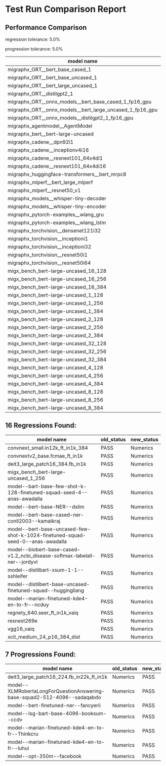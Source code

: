# Test Run Comparison Report

## Performance Comparison

regression tolerance: 5.0%

progression tolerance: 5.0%

|model name|exit_status|analysis|old_time_ms|new_time_ms|change_ms|percent_change|
|---|---|---|---|---|---|---|
|migraphx_ORT__bert_base_cased_1|PASS|within tol|106.3412|107.2191|0.878|0.83%|
|migraphx_ORT__bert_base_uncased_1|PASS|within tol|108.5294|106.543|-1.9864|-1.83%|
|migraphx_ORT__bert_large_uncased_1|PASS|within tol|457.2176|457.6476|0.43|0.09%|
|migraphx_ORT__distilgpt2_1|PASS|within tol|60.403|58.6032|-1.7998|-2.98%|
|migraphx_ORT__onnx_models__bert_base_cased_1_fp16_gpu|Numerics|within tol|61.2937|61.1748|-0.1189|-0.19%|
|migraphx_ORT__onnx_models__bert_large_uncased_1_fp16_gpu|Numerics|within tol|240.4375|239.5177|-0.9198|-0.38%|
|migraphx_ORT__onnx_models__distilgpt2_1_fp16_gpu|Numerics|within tol|34.958|34.2955|-0.6624|-1.89%|
|migraphx_agentmodel__AgentModel|Numerics|within tol|2.0115|2.0046|-0.0069|-0.34%|
|migraphx_bert__bert-large-uncased|PASS|within tol|18.9101|18.9522|0.0422|0.22%|
|migraphx_cadene__dpn92i1|PASS|progression|5.435|5.0725|-0.3625|-6.67%|
|migraphx_cadene__inceptionv4i16|PASS|within tol|29.2072|29.7329|0.5257|1.8%|
|migraphx_cadene__resnext101_64x4di1|PASS|within tol|6.2557|6.258|0.0023|0.04%|
|migraphx_cadene__resnext101_64x4di16|PASS|within tol|29.7693|29.7587|-0.0106|-0.04%|
|migraphx_huggingface-transformers__bert_mrpc8|PASS|progression|7.6859|7.0909|-0.5949|-7.74%|
|migraphx_mlperf__bert_large_mlperf|Numerics|within tol|27.0855|26.6342|-0.4513|-1.67%|
|migraphx_mlperf__resnet50_v1|PASS|within tol|4.7717|4.7906|0.0188|0.4%|
|migraphx_models__whisper-tiny-decoder|PASS|within tol|43.5737|43.5367|-0.037|-0.08%|
|migraphx_models__whisper-tiny-encoder|Numerics|within tol|46.5827|45.7986|-0.7841|-1.68%|
|migraphx_pytorch-examples__wlang_gru|PASS|within tol|17.666|17.274|-0.392|-2.22%|
|migraphx_pytorch-examples__wlang_lstm|PASS|within tol|7.5044|7.8449|0.3405|4.54%|
|migraphx_torchvision__densenet121i32|PASS|within tol|18.051|18.0266|-0.0244|-0.13%|
|migraphx_torchvision__inceptioni1|PASS|within tol|4.9243|4.944|0.0197|0.4%|
|migraphx_torchvision__inceptioni32|PASS|within tol|28.0599|27.9793|-0.0806|-0.29%|
|migraphx_torchvision__resnet50i1|PASS|within tol|3.5795|3.5754|-0.0041|-0.11%|
|migraphx_torchvision__resnet50i64|PASS|within tol|20.6039|20.6119|0.008|0.04%|
|migx_bench_bert-large-uncased_16_128|PASS|within tol|32.2984|32.2543|-0.0441|-0.14%|
|migx_bench_bert-large-uncased_16_256|PASS|within tol|53.4221|53.2897|-0.1324|-0.25%|
|migx_bench_bert-large-uncased_16_384|PASS|within tol|70.1065|70.0767|-0.0298|-0.04%|
|migx_bench_bert-large-uncased_1_128|PASS|within tol|12.0654|12.2432|0.1779|1.47%|
|migx_bench_bert-large-uncased_1_256|Numerics|within tol|12.3686|12.4259|0.0573|0.46%|
|migx_bench_bert-large-uncased_1_384|PASS|within tol|19.2252|19.3283|0.1031|0.54%|
|migx_bench_bert-large-uncased_2_128|PASS|within tol|12.94|12.8376|-0.1024|-0.79%|
|migx_bench_bert-large-uncased_2_256|PASS|within tol|13.3962|13.4938|0.0976|0.73%|
|migx_bench_bert-large-uncased_2_384|PASS|within tol|20.7797|20.7778|-0.0019|-0.01%|
|migx_bench_bert-large-uncased_32_128|PASS|within tol|65.9812|66.0076|0.0263|0.04%|
|migx_bench_bert-large-uncased_32_256|PASS|within tol|98.113|98.1514|0.0384|0.04%|
|migx_bench_bert-large-uncased_32_384|PASS|within tol|138.6301|138.6255|-0.0046|-0.0%|
|migx_bench_bert-large-uncased_4_128|PASS|within tol|14.4791|14.5978|0.1187|0.82%|
|migx_bench_bert-large-uncased_4_256|PASS|regression|16.5174|17.6628|1.1454|6.93%|
|migx_bench_bert-large-uncased_4_384|PASS|within tol|25.125|24.9928|-0.1322|-0.53%|
|migx_bench_bert-large-uncased_8_128|PASS|within tol|18.9481|18.0697|-0.8784|-4.64%|
|migx_bench_bert-large-uncased_8_256|PASS|regression|26.5864|60.7455|34.1591|128.48%|
|migx_bench_bert-large-uncased_8_384|PASS|within tol|38.8997|38.8518|-0.0479|-0.12%|

## 16 Regressions Found:

|model name|old_status|new_status|
|---|---|---|
|convnext_small.in12k_ft_in1k_384|PASS|Numerics|
|convnextv2_base.fcmae_ft_in1k|PASS|Numerics|
|deit3_large_patch16_384.fb_in1k|PASS|Numerics|
|migx_bench_bert-large-uncased_1_256|PASS|Numerics|
|model--bart-base-few-shot-k-128-finetuned-squad-seed-4--anas-awadalla|PASS|Numerics|
|model--bert-base-NER--dslim|PASS|Numerics|
|model--bert-base-cased-ner-conll2003--kamalkraj|PASS|Numerics|
|model--bert-base-uncased-few-shot-k-1024-finetuned-squad-seed-0--anas-awadalla|PASS|Numerics|
|model--biobert-base-cased-v1.2_ncbi_disease-softmax-labelall-ner--jordyvl|PASS|Numerics|
|model--distilbart-xsum-1-1--sshleifer|PASS|Numerics|
|model--distilbert-base-uncased-finetuned-squad--huggingliang|PASS|Numerics|
|model--marian-finetuned-kde4-en-to-fr--ncduy|PASS|Numerics|
|regnety_640.seer_ft_in1k_vaiq|PASS|Numerics|
|resnest269e|PASS|Numerics|
|vgg16_vaiq|PASS|Numerics|
|xcit_medium_24_p16_384_dist|PASS|Numerics|

## 7 Progressions Found:

|model name|old_status|new_status|
|---|---|---|
|deit3_large_patch16_224.fb_in22k_ft_in1k|Numerics|PASS|
|model--XLMRobertaLongForQuestionAnswering-base-squad2-512-4096--sadaqabdo|Numerics|PASS|
|model--bert-finetuned-ner--fancyerii|Numerics|PASS|
|model--lsg-bart-base-4096-booksum--ccdv|Numerics|PASS|
|model--marian-finetuned-kde4-en-to-fr--Thinkcru|Numerics|PASS|
|model--marian-finetuned-kde4-en-to-fr--luhui|Numerics|PASS|
|model--opt-350m--facebook|Numerics|PASS|

